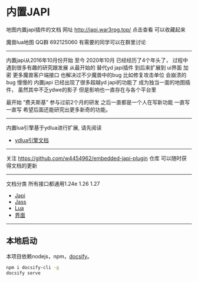 # 内置JAPI

地图内置japi插件的文档
网址 http://japi.war3rpg.top/  点击查看 可以收藏起来

魔兽lua地图 QQ群 692125060 有需要的同学可以在群里讨论

---

内置japi从2016年10月份开始 至今 2020年10月 已经经历了4个年头了， 过程中遇到很多有趣的研究跟发展 
从最开始的 替代yd japi插件 到后来扩展到 ui界面 加密 更多魔兽客户端接口 也解决过不少魔兽中的bug 比如修复攻击单位 会崩溃的bug
慢慢的 内置japi 已经出现了很多超越yd japi的功能了 成为独当一面的地图插件， 虽然其中不乏ydwe的影子 但是影响也一直存在与各个平台里

最开始 “费夫斯基” 参与过前2个月的研发 之后一直都是一个人在写新功能 一直写一直写 希望后面还能研究出更多新奇的功能。 

---
内置lua引擎基于ydlua进行扩展, 请先阅读

* [ydlua引擎文档](https://github.com/actboy168/jass2lua/blob/master/lua-engine.md)

---
关注 https://github.com/w4454962/embedded-japi-plugin 仓库 可以随时获得文档的更新

--- 
文档分类 所有接口都通用1.24e 1.26 1.27

* [Japi](Japi/_sidebar.md) 
* [Jass](Jass/_sidebar.md) 
* [Lua](Lua/_sidebar.md)
* [界面](Script/界面/_sidebar.md)

---
## 本地启动

本项目依赖nodejs，npm，[docsify](https://docsify.js.org/)。

```bash
npm i docsify-cli -g
docsify serve
```
